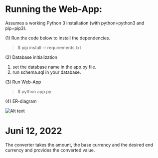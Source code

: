 # Running the Web-App:

Assumes a working Python 3 installation (with python=python3 and pip=pip3).

(1) Run the code below to install the dependencies.

>$ pip install -r requirements.txt

(2) Database initialization
1. set the database name in the app.py file.
2. run schema.sql in your database.

(3) Run Web-App
>$ python app.py

(4) ER-diagram

![Alt text](Users/rjhp/Downloads/img.jpg?raw=true "ER-diagram")

# Juni 12, 2022
The converter takes the amount, the base currency and the desired end currency and provides the converted value. 



